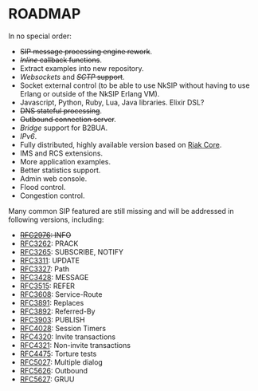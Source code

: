ROADMAP
=======

In no special order:

* ~~SIP message processing engine rework~~.
* ~~_Inline_ callback functions~~.
* Extract examples into new repository.
* _Websockets_ and ~~_SCTP_ support~~.
* Socket external control (to be able to use NkSIP without having to use Erlang or outside of the NkSIP Erlang VM).
* Javascript, Python, Ruby, Lua, Java libraries. Elixir DSL?
* ~~DNS stateful processing~~.
* ~~Outbound connection server~~.
* _Bridge_ support for B2BUA.
* _IPv6_.
* Fully distributed, highly available version based on [Riak Core](https://github.com/basho/riak_core).
* IMS and RCS extensions.
* More application examples.
* Better statistics support.
* Admin web console.
* Flood control.
* Congestion control.


Many common SIP featured are still missing and will be addressed in following versions, including:

* ~~[RFC2976](http://tools.ietf.org/html/rfc2976): INFO~~
* [RFC3262](http://tools.ietf.org/html/rfc3262): PRACK
* [RFC3265](http://tools.ietf.org/html/rfc3265): SUBSCRIBE, NOTIFY
* [RFC3311](http://tools.ietf.org/html/rfc3311): UPDATE
* [RFC3327](http://tools.ietf.org/html/rfc3327): Path
* [RFC3428](http://tools.ietf.org/html/rfc3428): MESSAGE
* [RFC3515](http://tools.ietf.org/html/rfc3515): REFER
* [RFC3608](http://tools.ietf.org/html/rfc3608): Service-Route
* [RFC3891](http://tools.ietf.org/html/rfc3891): Replaces
* [RFC3892](http://tools.ietf.org/html/rfc3892): Referred-By
* [RFC3903](http://tools.ietf.org/html/rfc3903): PUBLISH
* [RFC4028](http://tools.ietf.org/html/rfc4028): Session Timers
* [RFC4320](http://tools.ietf.org/html/rfc4320): Invite transactions
* [RFC4321](http://tools.ietf.org/html/rfc4321): Non-invite transactions
* [RFC4475](http://tools.ietf.org/html/rfc4475): Torture tests
* [RFC5027](http://tools.ietf.org/html/rfc5057): Multiple dialog
* [RFC5626](http://tools.ietf.org/html/rfc5626): Outbound
* [RFC5627](http://tools.ietf.org/html/rfc5626): GRUU






